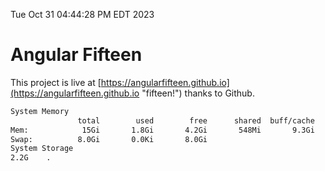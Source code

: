 Tue Oct 31 04:44:28 PM EDT 2023

# Angular Fifteen


This project is live at [https://angularfifteen.github.io](https://angularfifteen.github.io "fifteen!") thanks to Github.

```bash
System Memory
               total        used        free      shared  buff/cache   available
Mem:            15Gi       1.8Gi       4.2Gi       548Mi       9.3Gi        12Gi
Swap:          8.0Gi       0.0Ki       8.0Gi
System Storage
2.2G	.
```
```bash
